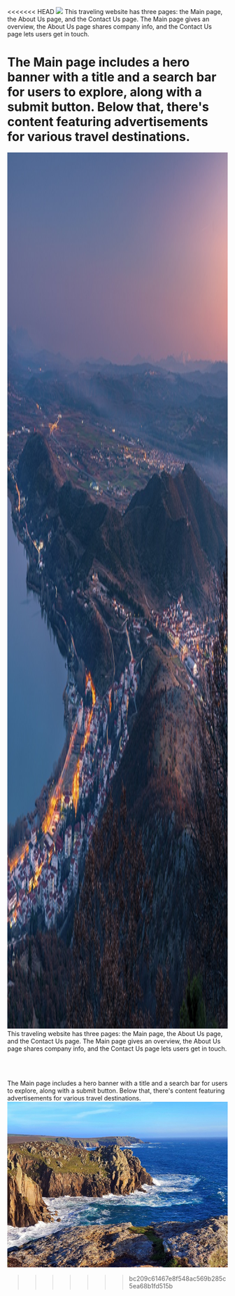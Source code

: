 <<<<<<< HEAD
<img src="./source/src/img/town-img.jpg">
This traveling website has three pages: the Main page, the About Us page, and the Contact Us page. The Main page gives an overview, the About Us page shares company info, and the Contact Us page lets users get in touch.

The Main page includes a hero banner with a title and a search bar for users to explore, along with a submit button. Below that, there's content featuring advertisements for various travel destinations.
=======
<img src="./src/img/main-page-her-banner.jpg" style="height: 50vh; width: 100%; background-size: cover;">
This traveling website has three pages: the Main page, the About Us page, and the Contact Us page. The Main page gives an overview, the About Us page shares company info, and the Contact Us page lets users get in touch.

<br><br>

The Main page includes a hero banner with a title and a search bar for users to explore, along with a submit button. Below that, there's content featuring advertisements for various travel destinations.
<img src="./src/img/clift-ocean-img.jpg">
>>>>>>> bc209c61467e8f548ac569b285c5ea68b1fd515b
